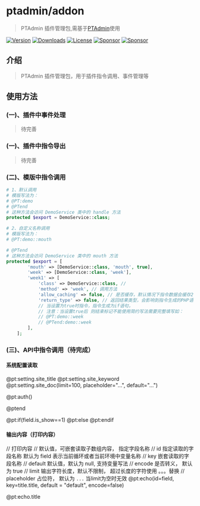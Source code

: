 # ptadmin/addon
> PTAdmin 插件管理包,需基于[PTAdmin](https://www.pangtou.com)使用

[![Version](https://img.shields.io/packagist/v/ptadmin/addon?label=version)](https://packagist.org/packages/ptadmin/addon)
[![Downloads](https://img.shields.io/packagist/dt/ptadmin/addon)](https://packagist.org/packages/ptadmin/addon)
[![License](https://img.shields.io/packagist/l/ptadmin/addon)](https://packagist.org/packages/ptadmin/addon)
[![Sponsor](https://img.shields.io/static/v1?label=Sponsor&message=%E2%9D%A4)](https://www.pangtou.com)
[![Sponsor](https://img.shields.io/static/v1?label=Docs&message=PTAdmin&logo=readthedocs)](https://www.pangtou.com)

## 介绍
> PTAdmin 插件管理包，用于插件指令调用、事件管理等


## 使用方法
### (一)、插件中事件处理
> 待完善
### (一)、插件中指令导出
> 待完善
### (二)、模版中指令调用

```php
# 1、默认调用
# 模版写法为：
# @PT:demo
# @PTend
# 这种方法会访问 DemoService 类中的 handle 方法
protected $export = DemoService::class;

# 2、自定义名称调用
# 模版写法为：
# @PT:demo::mouth

# @PTend
# 这种方法会访问 DemoService 类中的 mouth 方法
protected $export = [
        'mouth' => [DemoService::class, 'mouth', true],
        'week' => [DemoService::class, 'week'],
        'week1' => [
            'class' => DemoService::class, // 
            'method' => 'week', // 调用方法
            'allow_caching' => false, // 是否缓存，默认情况下指令数据会缓存2个小时，当插件显示设置为false时调用不缓存
            'return_type' => false, // 返回结果类型，会影响到指令生成的PHP语法类型，默认情况下指令会生成为for循环语句，
            // 当设置为true时指令，指令生成为if语句，
            // 注意：当设置true后 则结束标记不能使用简约写法需要完整填写如：
            // @PT:demo::week
            // @PTend:demo::week            
        ],
    ];

```
### (三)、API中指令调用（待完成）


#### 系统配置读取

@pt:setting.site_title
@pt:setting.site_keyword
@pt:setting.site_doc(limit=100, placeholder="...", default="...")

@pt:auth()

@ptend

@pt:if(field.is_show==1)
@pt:else
@pt:endif



#### 输出内容（打印内容）
// 打印内容
// 默认值，可嵌套读取子数组内容， 指定字段名称
// id 指定读取的字段名称 默认为 field 表示当前循环或者当前环境中变量名称
// key 嵌套读取的字段名称
// default 默认值，默认为 null, 支持变量写法
// encode 是否转义， 默认为 true
// limit 输出字符长度，默认不限制， 超过长度的字符使用 。。。替换
// placeholder 占位符， 默认为 `...` 当limit为空时无效
@pt:echo(id=field, key=title.title, default = "default", encode=false)

@pt:echo.title

